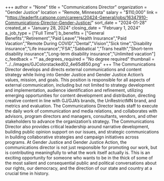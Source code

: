 +++
author = "None"
title = "Communications Director"
organization = "Gender Justice"
location = "Remote, Minnesota"
salary = "$110,000"
link = "https://leaderfit.catsone.com/careers/20424-General/jobs/16347910-Communications-Director-Gender-Justice/"
sort_date = "2024-01-28"
created_at = "January 28, 2024"
closing_date = "February 1, 2024"
a_job_type = ["Full Time"]
b_benefits = ["General Benefits","Retirement","Paid Leave","Health Insurance","Paid Vacation","Remote During COVID","Dental","Vision","Sick time","Disability insurance","Life insurance","FSA","Sabbatical ","Trans health","Short-term disability insurance","Long-term disability insurance","Unlimited vacation"]
c_feedback = ""
aa_degrees_required = "No degree required"
thumbnail = "../../images/GJColorstacked02_4e65d850.png"
+++
The Communications Director develops and directs external communications and content strategy while living into Gender Justice and Gender Justice Action’s values, mission, and goals. This position is responsible for all aspects of external communication, including but not limited to strategy development and implementation, audience identification and refinement, utilizing emerging opportunities for content development and distribution, directing creative content in line with GJ/GJA’s brands, the UnRestrictMN brand, and metrics and evaluation. The Communications Director leads staff to execute the daily work of communication and media relations, and collaborates with advisors, program directors and managers, consultants, vendors, and other stakeholders to advance the organization’s strategy. The Communications Director also provides critical leadership around narrative development, building public opinion support on our issues, and strategic communications in building collaborative strategies and campaign initiatives across programs. At Gender Justice and Gender Justice Action, the communications director is not just responsible for promoting our work, but is contributing meaningfully to what the work itself actually is. This is an exciting opportunity for someone who wants to be in the thick of some of the most salient and consequential public and political conversations about our rights, our democracy, and the direction of our state and country at a crucial time in history.